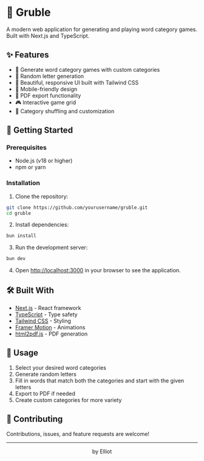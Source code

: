 # 🎲 Gruble

A modern web application for generating and playing word category games. Built with Next.js and TypeScript.

## ✨ Features

- 📝 Generate word category games with custom categories
- 🎯 Random letter generation
- 🎨 Beautiful, responsive UI built with Tailwind CSS
- 📱 Mobile-friendly design
- 📄 PDF export functionality
- 🎮 Interactive game grid
- 🔄 Category shuffling and customization

## 🚀 Getting Started

### Prerequisites

- Node.js (v18 or higher)
- npm or yarn

### Installation

1. Clone the repository:

```bash
git clone https://github.com/yourusername/gruble.git
cd gruble
```

2. Install dependencies:

```bash
bun install
```

3. Run the development server:

```bash
bun dev
```

4. Open [http://localhost:3000](http://localhost:3000) in your browser to see the application.

## 🛠️ Built With

- [Next.js](https://nextjs.org/) - React framework
- [TypeScript](https://www.typescriptlang.org/) - Type safety
- [Tailwind CSS](https://tailwindcss.com/) - Styling
- [Framer Motion](https://www.framer.com/motion/) - Animations
- [html2pdf.js](https://www.npmjs.com/package/html2pdf.js) - PDF generation

## 📝 Usage

1. Select your desired word categories
2. Generate random letters
3. Fill in words that match both the categories and start with the given letters
4. Export to PDF if needed
5. Create custom categories for more variety

## 🤝 Contributing

Contributions, issues, and feature requests are welcome!

---

<div align="center">
by Elliot
</div>

